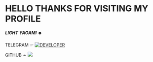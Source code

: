 # HELLO THANKS FOR VISITING MY PROFILE


##### LIGHT YAGAMI ☻

TELEGRAM ☞︎︎︎ <a href="https://t.me/mrx67767"> <img src="https://img.shields.io/badge/yagami-dev-blue?style=social&logo=telegram" alt="DEVELOPER" /></a>  
 
 
GITHUB ➛ <a href="https://github.com/Lightyagami788" alt="Yagami"><img src="https://img.shields.io/badge/github-Lightyagami788-teal?logo=github" /></a>
